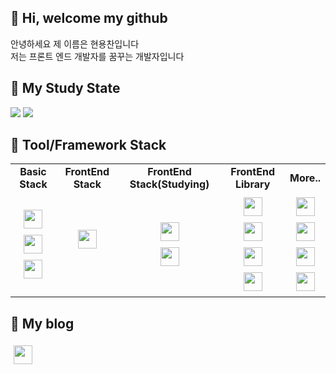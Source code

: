 ## 👋 Hi, welcome my github
안녕하세요 제 이름은 현용찬입니다 <br/>
저는 프론트 엔드 개발자를 꿈꾸는 개발자입니다

## 📖 My Study State
<img src="https://github-readme-stats.vercel.app/api/top-langs/?username=yongchane"/>
<img src="https://github-readme-stats.vercel.app/api?username=yongchane"/>

<!--## 📖 BAEKJOON-->
<!--<img src="http://mazassumnida.wtf/api/v2/generate_badge?boj=vaga0330"/>-->


## :wrench: Tool/Framework Stack
<table>
    <tr>
    <td align="center"><strong>Basic Stack</strong>
    <td align="center"><strong>FrontEnd Stack</strong>
    <td align="center"><strong>FrontEnd Stack(Studying)</strong>
       <td align="center"><strong>FrontEnd Library</strong></td>
       <td align="center"><strong>More..</strong></td>
    </td>
    </tr>
 
   <tr>
     <td align="center">
       

<img src="https://img.shields.io/badge/HTML5-E34F26?style=for-the-badge&logo=HTML5&logoColor=white" style="height: 30px; margin: 5px;"></br>
<img src="https://img.shields.io/badge/CSS3-1572B6?style=for-the-badge&logo=CSS3&logoColor=white" style="height: 30px; margin: 5px;"></br>
<img src="https://img.shields.io/badge/JavaScript-F7DF1E?style=for-the-badge&logo=JavaScript&logoColor=white" style="height: 30px; margin: 5px;"></br>
     </td>
     <td align="center">
<img src="https://img.shields.io/badge/React.js-61DAFB?style=for-the-badge&logo=React&logoColor=black" style="height: 30px; margin: 5px;">
</td>
<td align="center">
<img src="https://img.shields.io/badge/Typescript-3178C6?style=for-the-badge&logo=Typescript&logoColor=white" style="height: 30px; margin: 5px;"></br>
 <img src="https://img.shields.io/badge/Next.js-000000?style=for-the-badge&logo=Next.js&logoColor=white" style="height: 30px; margin: 5px;">
     </td>
          <td align="center">
 <img src="https://img.shields.io/badge/SCSS-CC6699?style=for-the-badge&logo=SCSS&logoColor=white" style="height: 30px; margin: 5px;">
      <br>
      <img src="https://img.shields.io/badge/Redux-764ABC?style=for-the-badge&logo=Redux&logoColor=white" style="height: 30px; margin: 5px;"></br>
      <img src="https://img.shields.io/badge/Axios-5A29E4?style=for-the-badge&logo=Axios&logoColor=white" style="height: 30px; margin: 5px;"></br>
       <img src="https://img.shields.io/badge/Bootstrapap-7952B3?style=flat-square&logo=bootstrap&logoColor=white " style="height: 30px; margin: 5px;" />
     </td>
          <td align="center">
<img src="https://img.shields.io/badge/MySQL-4479A1?style=for-the-badge&logo=MySQL&logoColor=white" style="height: 30px; margin: 5px;">
      <br>
      <img src="https://img.shields.io/badge/GitHub-181717?style=for-the-badge&logo=GitHub&logoColor=white" style="height: 30px; margin: 5px;"><br/>
      <img src="https://img.shields.io/badge/gitkraken-179287?style=for-the-badge&logo=gitkraken&logoColor=white" style="height: 30px; margin: 5px;"><br/>
     <img src="https://img.shields.io/badge/Python-3776AB?style=for-the-badge&logo=Python&logoColor=white" style="height: 30px; margin: 5px;">
  
   
   </tr>
   
      
</table>

## 📖 My blog
<a href="https://velog.io/@yongchan/posts">
  <img src="https://img.shields.io/badge/Velog-3DDC84?style=flat-square&logo=Blogger&logoColor=white" style="height: 30px; margin: 5px;"/>
</a>
<!--
**yongchane/yongchane** is a ✨ _special_ ✨ repository because its `README.md` (this file) appears on your GitHub profile.

Here are some ideas to get you started:


- 🔭 I’m currently working on ...
- 🌱 I’m currently learning ...
- 👯 I’m looking to collaborate on ...
- 🤔 I’m looking for help with ...
- 💬 Ask me about ...
- 📫 How to reach me: ...
- 😄 Pronouns: ...
- ⚡ Fun fact: ...
-->
